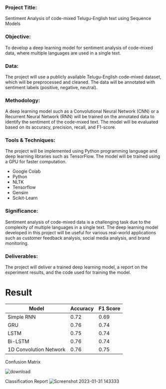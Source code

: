 ### Project Title: 
Sentiment Analysis of code-mixed Telugu-English text using Sequence Models

### Objective:
To develop a deep learning model for sentiment analysis of code-mixed data, where multiple languages are used in a single text.

### Data:
The project will use a publicly available Telugu-English code-mixed dataset, which will be preprocessed and cleaned. The data will be annotated with sentiment labels (positive, negative, neutral).

### Methodology:
A deep learning model such as a Convolutional Neural Network (CNN) or a Recurrent Neural Network (RNN) will be trained on the annotated data to identify the sentiment of the code-mixed text. The model will be evaluated based on its accuracy, precision, recall, and F1-score.

### Tools & Techniques: 
The project will be implemented using Python programming language and deep learning libraries such as TensorFlow. The model will be trained using a GPU for faster computation.
- Google Colab
- Python
- NLTK
- Tensorflow
- Gensim
- Scikit-Learn

### Significance: 
Sentiment analysis of code-mixed data is a challenging task due to the complexity of multiple languages in a single text. The deep learning model developed in this project will be useful for various real-world applications such as customer feedback analysis, social media analysis, and brand monitoring.

### Deliverables:
The project will deliver a trained deep learning model, a report on the experiment results, and the code used for training the model.

# Result
<table>
<thead>
<tr>
<th>Model</th>
<th>Accuracy</th>
<th>F1 Score</th>
</tr>
</thead>
<tbody>
<tr>
<td>Simple RNN</td>
<td>0.72</td>
<td>0.69</td>
</tr>
<tr>
<td>GRU</td>
<td>0.76</td>
<td>0.74</td>
</tr>
<tr>
<td>LSTM</td>
<td>0.75</td>
<td>0.74</td>
</tr>
<tr>
<td>Bi-LSTM</td>
<td>0.76</td>
<td>0.74</td>
</tr>
<tr>
<td>1D Convolution Network</td>
<td>0.76</td>
<td>0.75</td>
</tr>
</tbody>
</table>



Confusion Matrix

![download](https://user-images.githubusercontent.com/73692009/215715024-b90d175e-918d-4dd5-b700-ecacea40b1c2.png)

Classification Report
![Screenshot 2023-01-31 143333](https://user-images.githubusercontent.com/73692009/215715837-93eabb40-b19d-4d81-8905-29c9a5ac183d.png)
